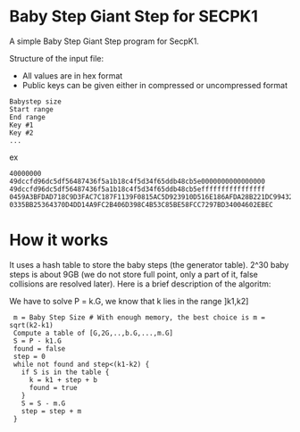 # Baby Step Giant Step for SECPK1

A simple Baby Step Giant Step program for SecpK1.

Structure of the input file:
* All values are in hex format
* Public keys can be given either in compressed or uncompressed format

```
Babystep size
Start range
End range
Key #1
Key #2
...
```

ex

```
40000000
49dccfd96dc5df56487436f5a1b18c4f5d34f65ddb48cb5e0000000000000000
49dccfd96dc5df56487436f5a1b18c4f5d34f65ddb48cb5effffffffffffffff
0459A3BFDAD718C9D3FAC7C187F1139F0815AC5D923910D516E186AFDA28B221DC994327554CED887AAE5D211A2407CDD025CFC3779ECB9C9D7F2F1A1DDF3E9FF8
0335BB25364370D4DD14A9FC2B406D398C4B53C85BE58FCC7297BD34004602EBEC
```

# How it works

It uses a hash table to store the baby steps (the generator table).
2^30 baby steps is about 9GB (we do not store full point, only a part of it, false collisions are resolved later).
Here is a brief description of the algoritm:

We have to solve P = k.G, we know that k lies in the range ]k1,k2]

```
 m = Baby Step Size # With enough memory, the best choice is m = sqrt(k2-k1)
 Compute a table of [G,2G,..,b.G,...,m.G]
 S = P - k1.G
 found = false
 step = 0
 while not found and step<(k1-k2) {
   if S is in the table {
     k = k1 + step + b
     found = true
   }
   S = S - m.G
   step = step + m
 }
```








